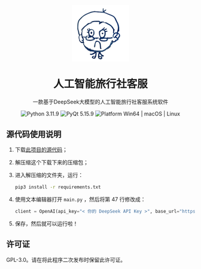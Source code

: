 <p align="center">
  <img width="30%" align="center" src="resource/img/icon_black.png" alt="logo">
</p>
<h1 align="center">人工智能旅行社客服</h1>
<p align="center">一款基于DeepSeek大模型的人工智能旅行社客服系统软件</p>
<p align="center">
  <a style="text-decoration:none">
    <img src="https://img.shields.io/badge/Python-3.11.9-blue.svg?color=00B16A" alt="Python 3.11.9"/>
  </a>
  <a style="text-decoration:none">
    <img src="https://img.shields.io/badge/PyQt-5.15.9-blue?color=00B16A" alt="PyQt 5.15.9"/>
  </a>
  <a style="text-decoration:none">
    <img src="https://img.shields.io/badge/Platform-Win64%20|%20macOS%20|%20Linux-blue?color=00B16A" alt="Platform Win64 | macOS | Linux"/>
  </a>
</p>

## 源代码使用说明

1. 下载[此项目的源代码](https://github.com/XiaoshuDeXiaowo/AiTA/archive/refs/tags/v0.1_Snapshot.zip)；

2. 解压缩这个下载下来的压缩包；

3. 进入解压缩的文件夹，运行：

	```bash
	pip3 install -r requirements.txt
	```

4. 使用文本编辑器打开 `main.py` ，然后将第 47 行修改成：

	```python
	client = OpenAI(api_key="< 你的 DeepSeek API Key >", base_url="https://api.deepseek.com")
	```

5. 保存，然后就可以运行啦！

## 许可证

GPL-3.0。请在将此程序二次发布时保留此许可证。
